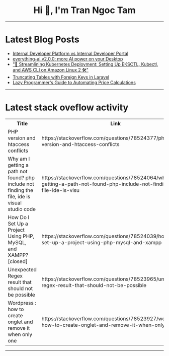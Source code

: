 <h1 align="center">Hi 👋, I'm Tran Ngoc Tam</h1>

---

# Latest Blog Posts 
<!-- BLOG-POST-LIST:START -->
- [Internal Developer Platform vs Internal Developer Portal](https://dev.to/shohams/internal-developer-platform-vs-internal-developer-portal-2ohf)
- [everything-ai v2.0.0: more AI power on your Desktop](https://dev.to/astrabert/everything-ai-v200-more-ai-power-on-your-desktop-2k0b)
- [&quot;🚀 Streamlining Kubernetes Deployment: Setting Up EKSCTL, Kubectl, and AWS CLI on Amazon Linux 2 🛠️&quot;](https://dev.to/aws-builders/-streamlining-kubernetes-deployment-setting-up-eksctl-kubectl-and-aws-cli-on-amazon-linux-2--1j16)
- [Truncating Tables with Foreign Keys in Laravel](https://dev.to/rafaelogic/truncating-tables-with-foreign-keys-in-laravel-lac)
- [Lazy Programmer&#39;s Guide to Automating Price Calculations](https://dev.to/jampamatos/lazy-programmers-guide-to-automating-price-calculations-4g93)
<!-- BLOG-POST-LIST:END -->

---

# Latest stack oveflow activity
<table>
  <tr><th>Title</th><th>Link</th></tr>
  <!-- STACKOVERFLOW:START --><tr><td>PHP version and htaccess conflicts</td><td>https://stackoverflow.com/questions/78524377/php-version-and-htaccess-conflicts</td></tr><tr><td>Why am I getting a path not found? php include not finding the file, ide is visual studio code</td><td>https://stackoverflow.com/questions/78524064/why-am-i-getting-a-path-not-found-php-include-not-finding-the-file-ide-is-visu</td></tr><tr><td>How Do I Set Up a Project Using PHP, MySQL, and XAMPP? [closed]</td><td>https://stackoverflow.com/questions/78524039/how-do-i-set-up-a-project-using-php-mysql-and-xampp</td></tr><tr><td>Unexpected Regex result that should not be possible</td><td>https://stackoverflow.com/questions/78523965/unexpected-regex-result-that-should-not-be-possible</td></tr><tr><td>Wordpress : how to create onglet and remove it when only one</td><td>https://stackoverflow.com/questions/78523927/wordpress-how-to-create-onglet-and-remove-it-when-only-one</td></tr><!-- STACKOVERFLOW:END -->
</table>

---


